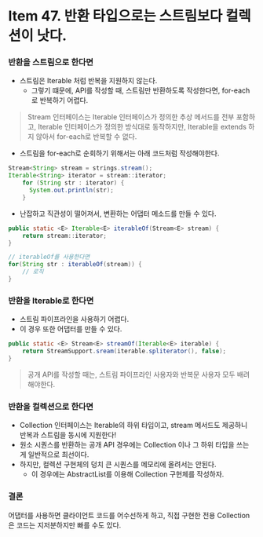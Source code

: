 
# Item 47. 반환 타입으로는 스트림보다 컬렉션이 낫다.
### 반환을 스트림으로 한다면
- 스트림은 Iterable 처럼 반복을 지원하지 않는다.
    - 그렇기 떄문에, API를 작성할 때, 스트림만 반환하도록 작성한다면, for-each 로 반복하기 어렵다.

> Stream 인터페이스는 Iterable 인터페이스가 정의한 추상 메서드를 전부 포함하고, Iterable 인터페이스가 정의한 방식대로 동작하지만, Iterable을 extends 하지 않아서 for-each로 반복할 수 없다.

- 스트림을 for-each로 순회하기 위해서는 아래 코드처럼 작성해야한다. 
```java
Stream<String> stream = strings.stream();
Iterable<String> iterator = stream::iterator;
    for (String str : iterator) {
      System.out.println(str);
    }
```
- 난잡하고 직관성이 떨어져서, 변환하는 어댑터 메소드를 만들 수 있다.

```java
public static <E> Iterable<E> iterableOf(Stream<E> stream) {
    return stream::iterator;
}

// iterableOf를 사용한다면
for(String str : iterableOf(stream)) {
    // 로직
}
```

### 반환을 Iterable로 한다면
- 스트림 파이프라인을 사용하기 어렵다.
- 이 경우 또한 어댑터를 만들 수 있다.
```java
public static <E> Stream<E> streamOf(Iterable<E> iterable) {
    return StreamSupport.sream(iterable.spliterator(), false);
}
```

> 공개 API를 작성할 때는, 스트림 파이프라인 사용자와 반복문 사용자 모두 배려해야한다.

### 반환을 컬렉션으로 한다면
- Collection 인터페이스는 Iterable의 하위 타입이고, stream 메서드도 제공하니 반복과 스트림을 동시에 지원한다!
- 원소 시퀀스를 반환하는 공개 API 경우에는 Collection 이나 그 하위 타입을 쓰는 게 일반적으로 최선이다.
- 하지만, 컬렉션 구현체의 덩치 큰 시퀀스를 메모리에 올려서는 안된다.
    - 이 경우에는 AbstractList를 이용해 Collection 구현체를 작성하자.

### 결론
어댑터를 사용하면 클라이언트 코드를 어수선하게 하고, 직접 구현한 전용 Collection은 코드는 지저분하지만 빠를 수도 있다.
